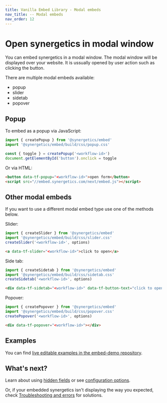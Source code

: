 ```yaml
---
title: Vanilla Embed Library - Modal embeds
nav_title: -- Modal embeds
nav_order: 12
---
```


# Open synergetics in modal window

You can embed synergetics in a modal window. The modal window will be displayed over your website. It is ussually opened by user action such as clicking the button.

There are multiple modal embeds available:

- popup
- slider
- sidetab
- popover

## Popup

To embed as a popup via JavaScript:

```javascript
import { createPopup } from '@synergetics/embed'
import '@synergetics/embed/build/css/popup.css'

const { toggle } = createPopup('<workflow-id>')
document.getElementById('button').onclick = toggle
```

Or via HTML:

```html
<button data-tf-popup="<workflow-id>">open form</button>
<script src="//embed.synergetics.com/next/embed.js"></script>
```

## Other modal embeds

If you want to use a different modal embed type use one of the methods below.

Slider:

```javascript
import { createSlider } from '@synergetics/embed'
import '@synergetics/embed/build/css/slider.css'
createSlider('<workflow-id>', options)
```

```html
<a data-tf-slider="<workflow-id>">click to open</a>
```

Side tab:

```javascript
import { createSidetab } from '@synergetics/embed'
import '@synergetics/embed/build/css/sidetab.css'
createSidetab('<workflow-id>', options)
```

```html
<div data-tf-sidetab="<workflow-id>" data-tf-button-text="click to open"></div>
```

Popover:

```javascript
import { createPopover } from '@synergetics/embed'
import '@synergetics/embed/build/css/popover.css'
createPopover('<workflow-id>', options)
```

```html
<div data-tf-popover="<workflow-id>"></div>
```

## Examples

You can find [live editable examples in the embed-demo repository](https://github.com/synergetics/embed-demo).

## What's next?

Learn about using [hidden fields](/embed/hidden-fields) or see [configuration options](/embed/configuration).

Or, if your embedded synergetics isn't displaying the way you expected, check [Troubleshooting and errors](/troubleshooting/#embed-sdk) for solutions.
